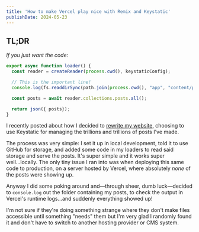 ```yaml
---
title: 'How to make Vercel play nice with Remix and Keystatic'
publishDate: 2024-05-23
---
```

## TL;DR

*If you just want the code:*

```typescript
export async function loader() {
  const reader = createReader(process.cwd(), keystaticConfig);

  // This is the important line!
  console.log(fs.readdirSync(path.join(process.cwd(), "app", "content/posts")));

  const posts = await reader.collections.posts.all();

  return json({ posts});
}
```

I recently posted about how I decided to [rewrite my website](https://benslv.dev/posts/rewriting-my-website), choosing to use Keystatic for managing the trillions and trillions of posts I've made.&#x20;

The process was very simple: I set it up in local development, told it to use GitHub for storage, and added some code in my loaders to read said storage and serve the posts. It's super simple and it works super well...locally. The only tiny issue I ran into was when deploying this same code to production, on a server hosted by Vercel, where absolutely *none* of the posts were showing up.

Anyway I did some poking around and—through sheer, dumb luck—decided to `console.log` out the folder containing my posts, to check the output in Vercel's runtime logs...and suddenly everything showed up!

I'm not sure if they're doing something strange where they don't make files accessible until something "needs" them but I'm very glad I randomly found it and don't have to switch to another hosting provider or CMS system.
